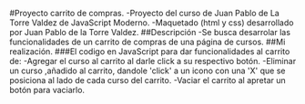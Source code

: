 #Proyecto carrito de compras.
-Proyecto del curso de Juan Pablo de La Torre Valdez de JavaScript Moderno.
-Maquetado (html y css) desarrollado por Juan Pablo de la Torre Valdez.
##Descripción
-Se busca  desarrolar las funcionalidades de un carrito de compras de una página de cursos.
##Mi realización.
###El codigo en JavaScript para dar funcionalidades al carrito de:
-Agregar el curso al carrito al darle click a su respectivo botón.
-Eliminar un curso ,añadido al carrito, dandole 'click' a un icono con una 'X' que se posiciona al lado de cada curso del carrito.
-Vaciar el carrito al apretar un botón para vaciarlo.
